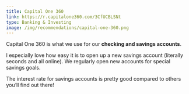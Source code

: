 ```yaml
---
title: Capital One 360
link: https://r.capitalone360.com/3CfUCBLSNt
type: Banking & Investing
image: /img/recommendations/capital-one-360.png
---
```


Capital One 360 is what we use for our __checking and savings accounts__.

I especially love how easy it is to open up a new savings account (literally seconds and all online). We regularly open new accounts for special savings goals.

The interest rate for savings accounts is pretty good compared to others you’ll find out there!
